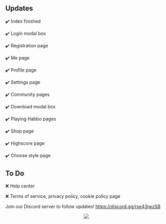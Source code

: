 ## Updates
✔️ Index finished

✔️ Login modal box

✔️ Registration page

✔️ Me page

✔️ Profile page

✔️ Settings page

✔️ Community pages

✔️ Download modal box

✔️ Playing Habbo pages

✔️ Shop page

✔️ Highscore page

✔️ Choose style page

## To Do
❌ Help center

❌ Terms of service, privacy policy, cookie policy page

Join our Discord server to follow updates! https://discord.gg/rse43jwzSB

<p align="center">
  <img src="https://4.bp.blogspot.com/-bmtODumkTL4/Vt36B0I1_oI/AAAAAAAAiOg/RjOA1pyxbXk/s1600/BAW_foroneday.png">
</p>
